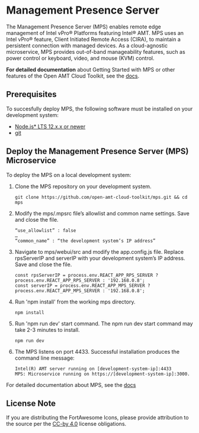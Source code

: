# Management Presence Server

The Management Presence Server (MPS) enables remote edge management of Intel vPro® Platforms featuring Intel® AMT.  MPS uses an Intel vPro® feature, Client Initiated Remote Access (CIRA), to maintain a persistent connection with managed devices. As a cloud-agnostic microservice, MPS provides out-of-band manageability features, such as power control or keyboard, video, and mouse (KVM) control.

**For detailed documentation** about Getting Started with MPS or other features of the Open AMT Cloud Toolkit, see the [docs](https://open-amt-cloud-toolkit.github.io/docs).

## Prerequisites

To succesfully deploy MPS, the following software must be installed on your development system:

- [Node.js* LTS 12.x.x or newer](https://nodejs.org/en/)
- [git](https://git-scm.com/downloads)


## Deploy the Management Presence Server (MPS) Microservice

To deploy the MPS on a local development system: 

1. Clone the MPS repository on your development system.
    ```
    git clone https://github.com/open-amt-cloud-toolkit/mps.git && cd mps
    ```

2. Modify the mps/.mpsrc file’s allowlist and common name settings. Save and close the file.
    ```
    “use_allowlist” : false
    …
    “common_name” : “the development system’s IP address”
    ```


3. Navigate to mps/webui/src and modify the app.config.js file. Replace rpsServerIP and serverIP with your development system’s IP address. Save and close the file.
    ```
    const rpsServerIP = process.env.REACT_APP_RPS_SERVER ? process.env.REACT_APP_RPS_SERVER : '192.168.0.8'; 
    const serverIP = process.env.REACT_APP_MPS_SERVER ? process.env.REACT_APP_MPS_SERVER : '192.168.0.8';
    ```

4. Run 'npm install' from the working mps directory.
    ```
    npm install
    ```

5. Run 'npm run dev' start command. The npm run dev start command may take 2-3 minutes to install.
    ```
    npm run dev
    ```

6. The MPS listens on port 4433. Successful installation produces the command line message:
    
    ```
    Intel(R) AMT server running on [development-system-ip]:4433
    MPS: Microservice running on https://[development-system-ip]:3000.
    ```
    
For detailed documentation about MPS, see the [docs](https://open-amt-cloud-toolkit.github.io/docs)


## License Note

If you are distributing the FortAwesome Icons, please provide attribution to the source per the [CC-by 4.0](https://creativecommons.org/licenses/by/4.0/deed.ast) license obligations. 


